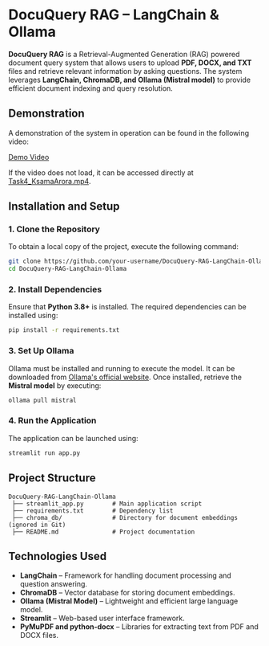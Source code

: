 # DocuQuery RAG – LangChain & Ollama

**DocuQuery RAG** is a Retrieval-Augmented Generation (RAG) powered document query system that allows users to upload **PDF, DOCX, and TXT** files and retrieve relevant information by asking questions. The system leverages **LangChain, ChromaDB, and Ollama (Mistral model)** to provide efficient document indexing and query resolution.

## Demonstration

A demonstration of the system in operation can be found in the following video:

[Demo Video](demo.mov)

If the video does not load, it can be accessed directly at [Task4_KsamaArora.mp4](Task4_KsamaArora.mp4).

## Installation and Setup

### 1. Clone the Repository
To obtain a local copy of the project, execute the following command:

```bash
git clone https://github.com/your-username/DocuQuery-RAG-LangChain-Ollama.git
cd DocuQuery-RAG-LangChain-Ollama
```

### 2. Install Dependencies
Ensure that **Python 3.8+** is installed. The required dependencies can be installed using:

```bash
pip install -r requirements.txt
```

### 3. Set Up Ollama
Ollama must be installed and running to execute the model. It can be downloaded from [Ollama's official website](https://ollama.ai/). Once installed, retrieve the **Mistral model** by executing:

```bash
ollama pull mistral
```

### 4. Run the Application
The application can be launched using:

```bash
streamlit run app.py
```

## Project Structure

```
DocuQuery-RAG-LangChain-Ollama
 ├── streamlit_app.py        # Main application script
 ├── requirements.txt        # Dependency list
 ├── chroma_db/              # Directory for document embeddings (ignored in Git)
 ├── README.md               # Project documentation
```

## Technologies Used

- **LangChain** – Framework for handling document processing and question answering.
- **ChromaDB** – Vector database for storing document embeddings.
- **Ollama (Mistral Model)** – Lightweight and efficient large language model.
- **Streamlit** – Web-based user interface framework.
- **PyMuPDF and python-docx** – Libraries for extracting text from PDF and DOCX files.
